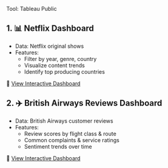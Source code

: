 Tool: Tableau Public

## 1. 📊 Netflix Dashboard
- Data: Netflix original shows
- Features:
  - Filter by year, genre, country
  - Visualize content trends
  - Identify top producing countries

🔗 [View Interactive Dashboard](https://public.tableau.com/app/profile/ajnguyen/viz/NetflixDashboard_17290092993810/Dashboard)

## 2. ✈️ British Airways Reviews Dashboard
- Data: British Airways customer reviews
- Features:
  - Review scores by flight class & route
  - Common complaints & service ratings
  - Sentiment trends over time
    
🔗 [View Interactive Dashboard](https://public.tableau.com/app/profile/ajnguyen/viz/BritishAirwaysReviewsDashboard_17290037296580/Dashboard)
